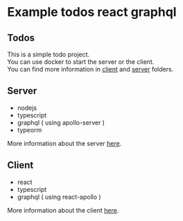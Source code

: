 # Example todos react graphql
## Todos
This is a simple todo project.  
You can use docker to start the server or the client.  
You can find more information in [client](https://github.com/towaanu/example-todo-react-graphql/tree/main/client) and [server](https://github.com/towaanu/example-todo-react-graphql/tree/main/server) folders.

## Server 
- nodejs
- typescript
- graphql ( using apollo-server )
- typeorm

More information about the server [here](https://github.com/towaanu/example-todo-react-graphql/tree/main/server).

## Client 
- react
- typescript
- graphql ( using react-apollo )

More information about the client [here](https://github.com/towaanu/example-todo-react-graphql/tree/main/client).
